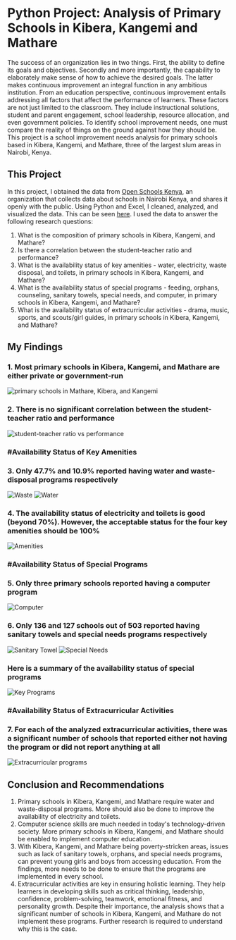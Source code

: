# Python Project: Analysis of Primary Schools in Kibera, Kangemi and Mathare

The success of an organization lies in two things. First, the ability to define its goals and objectives. Secondly and more importantly, the capability to elaborately make sense of how to achieve the desired goals. The latter makes continuous improvement an integral function in any ambitious institution. From an education perspective, continuous improvement entails addressing all factors that affect the performance of learners. These factors are not just limited to the classroom. They include instructional solutions, student and parent engagement, school leadership, resource allocation, and even government policies. To identify school improvement needs, one must compare the reality of things on the ground against how they should be. This project is a school improvement needs analysis for primary schools based in Kibera, Kangemi, and Mathare, three of the largest slum areas in Nairobi, Kenya.

## This Project

In this project, I obtained the data from [Open Schools Kenya](https://openschoolskenya.org/schools.json), an organization that collects data about schools in Nairobi Kenya, and shares it openly with the public. Using Python and Excel, I cleaned, analyzed, and visualized the data. This can be seen [here](https://nbviewer.org/github/Solo254Analyst/Analyzing_Primary_Schools/blob/main/Analysis%20of%20Primary%20Schools%20in%20Kibera%2C%20Kangemi%2C%20and%20Mathare%20.ipynb). I used the data to answer the following research questions:
1. What is the composition of primary schools in Kibera, Kangemi, and Mathare?
2. Is there a correlation between the student-teacher ratio and performance?
3. What is the availability status of key amenities - water, electricity, waste disposal, and toilets, in primary schools in Kibera, Kangemi, and Mathare?
4. What is the availability status of special programs - feeding, orphans, counseling, sanitary towels, special needs, and computer, in primary schools in Kibera, Kangemi, and Mathare?
5. What is the availability status of extracurricular activities - drama, music, sports, and scouts/girl guides, in primary schools in Kibera, Kangemi, and Mathare?

## My Findings
### 1. Most primary schools in Kibera, Kangemi, and Mathare are either private or government-run 
![primary schools in Mathare, Kibera, and Kangemi](https://user-images.githubusercontent.com/118732615/215311833-884a95ac-2972-46e4-a000-21b278ce0749.png)
### 2. There is no significant correlation between the student-teacher ratio and performance
![student-teacher ratio vs performance](https://user-images.githubusercontent.com/118732615/215312118-7e25684e-a697-4fd6-a4f7-29c5ef93f20d.png)
### #Availability Status of Key Amenities 
### 3. Only 47.7% and 10.9% reported having water and waste-disposal programs respectively
![Waste](https://user-images.githubusercontent.com/118732615/215313166-8d05c653-657b-4b34-84d0-33fa54e9d8f0.png)
![Water](https://user-images.githubusercontent.com/118732615/215313176-103c68e4-e714-4841-9ae7-43df64075f18.png)
### 4. The availability status of electricity and toilets is good (beyond 70%). However, the acceptable status for the four key amenities should be 100%
![Amenities](https://user-images.githubusercontent.com/118732615/215313201-89e4dc45-2984-42a6-aed1-ff5510a246ae.png)
### #Availability Status of Special Programs
### 5. Only three primary schools reported having a computer program
![Computer](https://user-images.githubusercontent.com/118732615/215314858-1767d2e6-e3cb-4fdd-848d-73bb76610b81.png)
### 6. Only 136 and 127 schools out of 503 reported having sanitary towels and special needs programs respectively
![Sanitary Towel](https://user-images.githubusercontent.com/118732615/215314880-2c2a6db7-fdf4-4bbd-9415-3cb27664452b.png)
![Special Needs](https://user-images.githubusercontent.com/118732615/215316510-7814652c-9c9a-44b3-9bf0-46426262996a.png)
### Here is a summary of the availability status of special programs
![Key Programs](https://user-images.githubusercontent.com/118732615/215314920-00702cf5-87c2-457e-9b31-3ca789e09164.png)
### #Availability Status of Extracurricular Activities
### 7. For each of the analyzed extracurricular activities, there was a significant number of schools that reported either not having the program or did not report anything at all
![Extracurricular programs](https://user-images.githubusercontent.com/118732615/215315900-3e823383-aabd-4642-bc23-c233b6c611f3.png)
## Conclusion and Recommendations
1. Primary schools in Kibera, Kangemi, and Mathare require water and waste-disposal programs. More should also be done to improve the availability of electricity and toilets.
2. Computer science skills are much needed in today's technology-driven society. More primary schools in Kibera, Kangemi, and Mathare should be enabled to implement computer education.
3. With Kibera, Kangemi, and Mathare being poverty-stricken areas, issues such as lack of sanitary towels, orphans, and special needs programs, can prevent young girls and boys from accessing education. From the findings, more needs to be done to ensure that the programs are implemented in every school. 
4. Extracurricular activities are key in ensuring holistic learning. They help learners in developing skills such as critical thinking, leadership, confidence, problem-solving, teamwork, emotional fitness, and personality growth. Despite their importance, the analysis shows that a significant number of schools in Kibera, Kangemi, and Mathare do not implement these programs. Further research is required to understand why this is the case.

